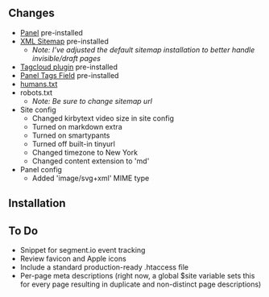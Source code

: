 ## Changes

- [Panel](https://github.com/bastianallgeier/kirbycms-panel) pre-installed
- [XML Sitemap](http://getkirby.com/blog/xmlsitemap) pre-installed
	- _Note: I’ve adjusted the default sitemap installation to better handle invisible/draft pages_
- [Tagcloud plugin](https://github.com/bastianallgeier/kirbycms-extensions/tree/master/plugins/tagcloud) pre-installed
- [Panel Tags Field](http://getkirby.com/blog/panel-tags-field) pre-installed
- [humans.txt](http://humanstxt.org)
- robots.txt
	- _Note: Be sure to change sitemap url_
- Site config
	- Changed kirbytext video size in site config
	- Turned on markdown extra
	- Turned on smartypants
	- Turned off built-in tinyurl
	- Changed timezone to New York
	- Changed content extension to 'md'
- Panel config
	- Added 'image/svg+xml' MIME type

## Installation

## To Do

- Snippet for segment.io event tracking
- Review favicon and Apple icons
- Include a standard production-ready .htaccess file
- Per-page meta descriptions (right now, a global $site variable sets this for every page resulting in duplicate and non-distinct page descriptions)